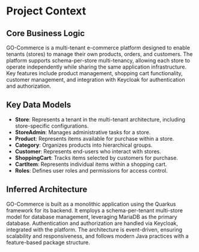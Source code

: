 # Project Context

## Core Business Logic

GO-Commerce is a multi-tenant e-commerce platform designed to enable tenants (stores) to manage their own products, orders, and customers. The platform supports schema-per-store multi-tenancy, allowing each store to operate independently while sharing the same application infrastructure. Key features include product management, shopping cart functionality, customer management, and integration with Keycloak for authentication and authorization.

## Key Data Models

-   **Store**: Represents a tenant in the multi-tenant architecture, including store-specific configurations.
-   **StoreAdmin**: Manages administrative tasks for a store.
-   **Product**: Represents items available for purchase within a store.
-   **Category**: Organizes products into hierarchical groups.
-   **Customer**: Represents end-users who interact with stores.
-   **ShoppingCart**: Tracks items selected by customers for purchase.
-   **CartItem**: Represents individual items within a shopping cart.
-   **Roles**: Defines user roles and permissions for access control.

## Inferred Architecture

GO-Commerce is built as a monolithic application using the Quarkus framework for its backend. It employs a schema-per-tenant multi-store model for database management, leveraging MariaDB as the primary database. Authentication and authorization are handled via Keycloak, integrated with the platform. The architecture is event-driven, ensuring scalability and responsiveness, and follows modern Java practices with a feature-based package structure.

